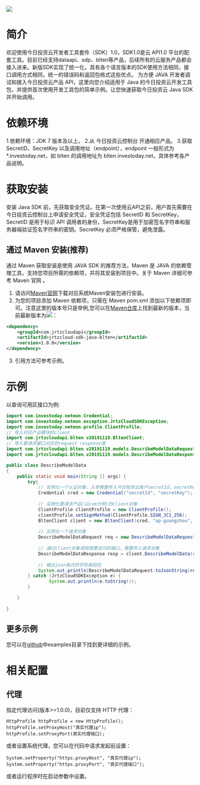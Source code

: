 ![](https://img.shields.io/maven-central/v/com.jrtzcloudapi/jrtzcloud-sdk-java-blten?label=maven)

# 简介
欢迎使用今日投资云开发者工具套件（SDK）1.0，SDK1.0是云 API1.0 平台的配套工具。目前已经支持dataapi、sdp、blten等产品，后续所有的云服务产品都会接入进来。新版SDK实现了统一化，具有各个语言版本的SDK使用方法相同，接口调用方式相同，统一的错误码和返回包格式这些优点。
为方便 JAVA 开发者调试和接入今日投资云产品 API，这里向您介绍适用于 Java 的今日投资云开发工具包，并提供首次使用开发工具包的简单示例。让您快速获取今日投资云 Java SDK 并开始调用。
# 依赖环境
1.依赖环境：JDK 7 版本及以上。
2.从 今日投资云控制台 开通相应产品。
3.获取 SecretID、SecretKey 以及调用地址（endpoint），endpoint 一般形式为\*.investoday.net，如 blten 的调用地址为 blten.investoday.net，具体参考各产品说明。

# 获取安装
安装 Java SDK 前，先获取安全凭证。在第一次使用云API之前，用户首先需要在今日投资云控制台上申请安全凭证，安全凭证包括 SecretID 和 SecretKey， SecretID 是用于标识 API 调用者的身份，SecretKey是用于加密签名字符串和服务器端验证签名字符串的密钥。SecretKey 必须严格保管，避免泄露。
## 通过 Maven 安装(推荐)
通过 Maven 获取安装是使用 JAVA SDK 的推荐方法，Maven 是 JAVA 的依赖管理工具，支持您项目所需的依赖项，并将其安装到项目中。关于 Maven 详细可参考 Maven 官网 。
1. 请访问[Maven官网](https://maven.apache.org/)下载对应系统Maven安装包进行安装。
2. 为您的项目添加 Maven 依赖项，只需在 Maven pom.xml 添加以下依赖项即可。注意这里的版本号只是举例,您可以在[Maven仓库](https://search.maven.org/search?q=jrtzcloud-sdk-java-blten)上找到最新的版本，当前最新版本为![](https://img.shields.io/maven-central/v/com.jrtzcloudapi/jrtzcloud-sdk-java-blten?label=maven)：
```xml
<dependency>
    <groupId>com.jrtzcloudapi</groupId>
    <artifactId>jrtzcloud-sdk-java-blten</artifactId>
    <version>1.0.0</version>
</dependency>
```
3. 引用方法可参考示例。

# 示例
以查询可用区接口为例:
```java
import com.investoday.netmon.Credential;
import com.investoday.netmon.exception.JrtzCloudSDKException;
import com.investoday.netmon.profile.ClientProfile;
// 导入对应产品模块的client
import com.jrtzcloudapi.blten.v20191119.BltenClient;
// 导入要请求接口对应的request response类
import com.jrtzcloudapi.blten.v20191119.models.DescribeModelDataRequest;
import com.jrtzcloudapi.blten.v20191119.models.DescribeModelDataResponse;

public class DescribeModelData
{
    public static void main(String [] args) {
        try{
            // 实例化一个认证对象，入参需要传入今日投资云账户secretId，secretKey
            Credential cred = new Credential("secretId", "secretKey");
            
            // 实例化要请求产品(以cvm为例)的client对象
            ClientProfile clientProfile = new ClientProfile();
            clientProfile.setSignMethod(ClientProfile.SIGN_JC1_256);
            BltenClient client = new BltenClient(cred, "ap-guangzhou", clientProfile);
            
            // 实例化一个请求对象
            DescribeModelDataRequest req = new DescribeModelDataRequest();
            
            // 通过client对象调用想要访问的接口，需要传入请求对象
            DescribeModelDataResponse resp = client.DescribeModelData(req);
            
            // 输出json格式的字符串回包
            System.out.println(DescribeModelDataRequest.toJsonString(resp));
        } catch (JrtzCloudSDKException e) {
                System.out.println(e.toString());
        }

    }
    
} 
```

## 更多示例

您可以在[github](https://github.com/jrtzcloud/jrtzcloud-sdk-java-blten)中examples目录下找到更详细的示例。

# 相关配置

## 代理

指定代理访问(版本>=1.0.0)，目前仅支持 HTTP 代理：

```
HttpProfile httpProfile = new HttpProfile();
httpProfile.setProxyHost("真实代理ip");
httpProfile.setProxyPort(真实代理端口);
```

或者设置系统代理，您可以在代码中请求发起前设置：

```
System.setProperty("https.proxyHost", "真实代理ip");
System.setProperty("https.proxyPort", "真实代理端口");
```

或者运行程序时在启动参数中设置。
